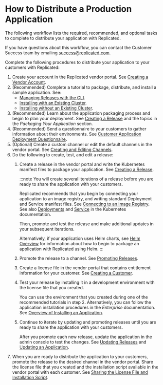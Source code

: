 # How to Distribute a Production Application

The following workflow lists the required, recommended, and optional tasks to complete
to distribute your application with Replicated.

If you have questions about this workflow, you can contact the Customer Success
team by emailing success@replicated.com.

Complete the following procedures to distribute your application to your customers
with Replicated:

1. Create your account in the Replicated vendor portal. See [Creating a Vendor Account](vendor-portal-creating-account).
1. (Recommended) Complete a tutorial to package, distribute, and install a sample application. See:
   * [Managing Releases with the CLI](tutorial-installing-with-cli).
   * [Installing with an Existing Cluster](tutorial-installing-with-existing-cluster).
   * [Installing without an Existing Cluster](tutorial-installing-without-existing-cluster).
1. (Recommended) Learn about the application packaging process and begin to plan your deployment. See [Creating a Release](releases-creating-releases) and the topics in the _Packaging Your Application_ section.
1. (Recommended) Send a questionnaire to your customers to gather information about their environments. See [Customer Application Deployment Questionnaire](planning-questionnaire).
1. (Optional) Create a custom channel or edit the default channels in the vendor portal. See [Creating and Editing Channels](releases-creating-channels).
1. Do the following to create, test, and edit a release:
    1. Create a release in the vendor portal and write the Kubernetes manifest files to package your application. See [Creating a Release](releases-creating-releases).

       :::note
       You will create several iterations of a release before you are ready to share the application with your customers.

       Replicated recommends that you begin by connecting your application to an image registry, and writing standard Deployment and Service manifest files. See [Connecting to an Image Registry](packaging-private-images). See also [Deployments](https://kubernetes.io/docs/concepts/workloads/controllers/deployment/) and [Service](https://kubernetes.io/docs/concepts/services-networking/service/) in the Kubernetes documentation.

       Then, promote and test the release and make additional updates in your subsequent iterations.

       Alternatively, if your application uses Helm charts, see [Helm Overview](helm-overview) for information about how to begin to package an application with Replicated using Helm.
       :::

    1. Promote the release to a channel. See [Promoting Releases](releases-promoting).
    1. Create a license file in the vendor portal that contains entitlement information for your customer. See [Creating a Customer](releases-creating-customer).
    1. Test your release by installing it in a development environment with the license file that you created.

       You can use the environment that you created during one of the recommended tutorials in step 2. Alternatively, you can follow the application installation procedures in the _Enterprise_ documentation. See [Overview of Installing an Application](../enterprise/installing-overview).
    1. Continue to iterate by updating and promoting releases until you are ready to share the application with your customers.

       After you promote each new release, update the application in the admin console to test the changes. See [Updating Releases](releases-updating) and [Updating an Application](../enterprise/updating-apps).
1. When you are ready to distribute the application to your customers, promote the release to the desired channel in the vendor portal. Share the license file that you created and the installation script available in the vendor portal with each customer. See [Sharing the License File and Installation Script](releases-sharing-license-install-script).
